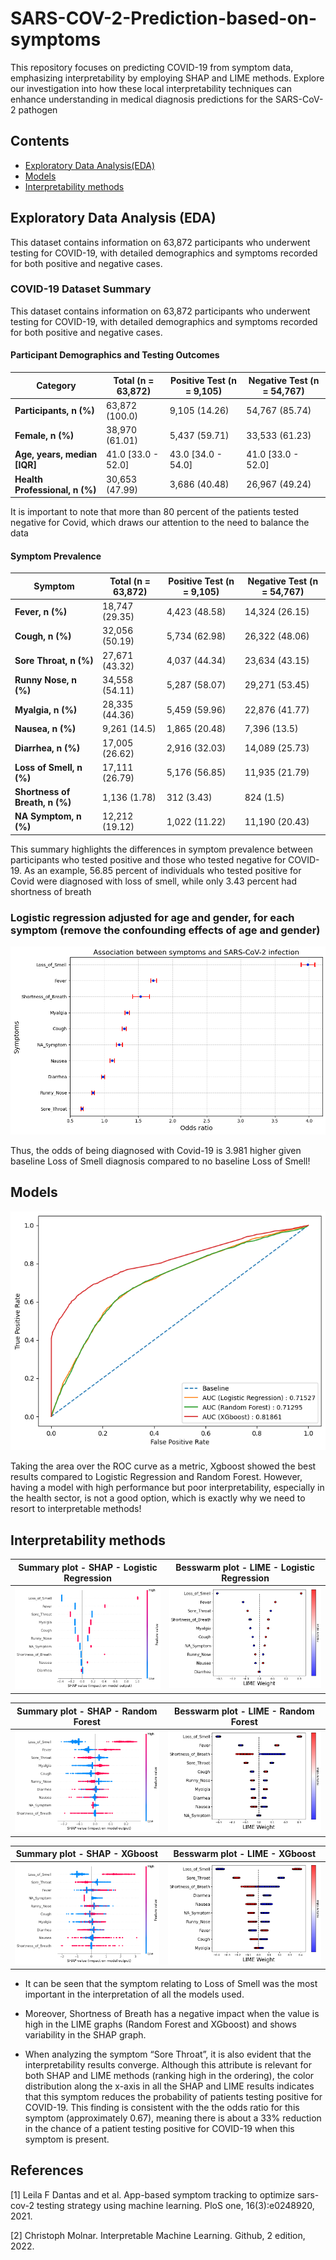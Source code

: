 # SARS-COV-2-Prediction-based-on-symptoms
This repository focuses on predicting COVID-19 from symptom data, emphasizing interpretability by employing SHAP and LIME methods. Explore our investigation into how these local interpretability techniques can enhance understanding in medical diagnosis predictions for the SARS-CoV-2 pathogen

## Contents
- [Exploratory Data Analysis(EDA)](#Exploratory_Data_Analysis(EDA))
- [Models](#models)
- [Interpretability methods](#Interpretability_methods)

## Exploratory Data Analysis (EDA)

This dataset contains information on 63,872 participants who underwent testing for COVID-19, with detailed demographics and symptoms recorded for both positive and negative cases.

### COVID-19 Dataset Summary

This dataset contains information on 63,872 participants who underwent testing for COVID-19, with detailed demographics and symptoms recorded for both positive and negative cases.

#### Participant Demographics and Testing Outcomes

| Category                 | Total (n = 63,872) | Positive Test (n = 9,105) | Negative Test (n = 54,767) |
|--------------------------|--------------------|----------------------------|----------------------------|
| **Participants, n (%)**  | 63,872 (100.0)     | 9,105 (14.26)              | 54,767 (85.74)             |
| **Female, n (%)**        | 38,970 (61.01)     | 5,437 (59.71)              | 33,533 (61.23)             |
| **Age, years, median [IQR]** | 41.0 [33.0 - 52.0] | 43.0 [34.0 - 54.0]        | 41.0 [33.0 - 52.0]         |
| **Health Professional, n (%)** | 30,653 (47.99) | 3,686 (40.48)              | 26,967 (49.24)             |

It is important to note that more than 80 percent of the patients tested negative for Covid, which draws our attention to the need to balance the data

#### Symptom Prevalence

| Symptom                  | Total (n = 63,872) | Positive Test (n = 9,105) | Negative Test (n = 54,767) |
|--------------------------|--------------------|----------------------------|----------------------------|
| **Fever, n (%)**         | 18,747 (29.35)     | 4,423 (48.58)              | 14,324 (26.15)             |
| **Cough, n (%)**         | 32,056 (50.19)     | 5,734 (62.98)              | 26,322 (48.06)             |
| **Sore Throat, n (%)**   | 27,671 (43.32)     | 4,037 (44.34)              | 23,634 (43.15)             |
| **Runny Nose, n (%)**    | 34,558 (54.11)     | 5,287 (58.07)              | 29,271 (53.45)             |
| **Myalgia, n (%)**       | 28,335 (44.36)     | 5,459 (59.96)              | 22,876 (41.77)             |
| **Nausea, n (%)**        | 9,261 (14.5)       | 1,865 (20.48)              | 7,396 (13.5)               |
| **Diarrhea, n (%)**      | 17,005 (26.62)     | 2,916 (32.03)              | 14,089 (25.73)             |
| **Loss of Smell, n (%)** | 17,111 (26.79)     | 5,176 (56.85)              | 11,935 (21.79)             |
| **Shortness of Breath, n (%)** | 1,136 (1.78)  | 312 (3.43)                | 824 (1.5)                  |
| **NA Symptom, n (%)**    | 12,212 (19.12)     | 1,022 (11.22)              | 11,190 (20.43)             |

This summary highlights the differences in symptom prevalence between participants who tested positive and those who tested negative for COVID-19. As an example, 56.85 percent of individuals who tested positive for Covid were diagnosed with loss of smell, while only 3.43 percent had shortness of breath

### Logistic regression adjusted for age and gender, for each symptom (remove the confounding effects of age and gender)

![Odds_ratios](Assets/Association_symptoms_COVID-19.png)

Thus, the odds of being diagnosed with Covid-19 is 3.981 higher given baseline Loss of Smell diagnosis compared to no baseline Loss of Smell!

## Models

![AUC_ROC_curve](Assets/roc_models.png)

Taking the area over the ROC curve as a metric, Xgboost showed the best results compared to Logistic Regression and Random Forest. However, having a model with high performance but poor interpretability, especially in the health sector, is not a good option, which is exactly why we need to resort to interpretable methods!

## Interpretability methods


| Summary plot - SHAP - Logistic Regression | Besswarm plot - LIME - Logistic Regression |
|------------------------------------------|------------------------------------------|
| ![Summary_plot_SHAP_Logistic_Regression](Assets/shap_LR.png) | ![Besswarm_plot_LIME_Logistic_Regression](Assets/Lime_LR.png) |

| Summary plot - SHAP - Random Forest | Besswarm plot - LIME - Random Forest |
|------------------------------------------|------------------------------------------|
| ![Summary_plot_SHAP_RF](Assets/shap_RF.png) | ![Besswarm_plot_LIME_RF](Assets/Lime_RF.png) |

| Summary plot - SHAP - XGboost | Besswarm plot - LIME - XGboost |
|------------------------------------------|------------------------------------------|
| ![Summary_plot_SHAP_xgb](Assets/shap_xgb.png) | ![Besswarm_plot_LIME_xgb](Assets/Lime_xgb.png) |

- It can be seen that the symptom relating to Loss of Smell was the most important in the interpretation of all the models used.

- Moreover, Shortness of Breath has a negative impact when the value is high in the LIME graphs (Random Forest and XGboost) and shows variability in the SHAP graph.

- When analyzing the symptom “Sore Throat”, it is also evident that the interpretability results converge. Although this attribute is relevant for both SHAP and LIME methods (ranking high in the ordering), the color distribution along the x-axis in all the SHAP and LIME results indicates that this symptom reduces the probability of patients testing positive for COVID-19. This finding is consistent with the the odds ratio for this symptom (approximately 0.67), meaning there is about a 33% reduction in the chance of a patient testing positive for COVID-19 when this symptom is present. 

## References

[1] Leila F Dantas and et al. App-based symptom tracking to optimize sars-cov-2 testing strategy
using machine learning. PloS one, 16(3):e0248920, 2021.

[2] Christoph Molnar. Interpretable Machine Learning. Github, 2 edition, 2022.